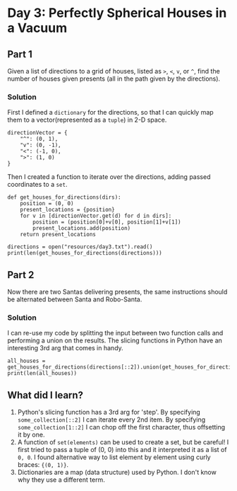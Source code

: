 # Day 3: Perfectly Spherical Houses in a Vacuum
## Part 1
Given a list of directions to a grid of houses,  listed as `>`, `<`, `v`, or `^`,
find the number of houses given presents (all in the path given by the directions).
### Solution
First I defined a `dictionary` for the directions, so that I can quickly
map them to a vector(represented as a `tuple`) in 2-D space.
```
directionVector = {
    "^": (0, 1),
    "v": (0, -1),
    "<": (-1, 0),
    ">": (1, 0)
}
```
Then I created a function to iterate over the directions, adding
passed coordinates to a `set`.
```
def get_houses_for_directions(dirs):
    position = (0, 0)
    present_locations = {position}
    for v in [directionVector.get(d) for d in dirs]:
        position = (position[0]+v[0], position[1]+v[1])
        present_locations.add(position)
    return present_locations

directions = open("resources/day3.txt").read()
print(len(get_houses_for_directions(directions)))
```
## Part 2
Now there are two Santas delivering presents, the same instructions
should be alternated between Santa and Robo-Santa.
### Solution
I can re-use my code by splitting the input between two function calls
and performing a union on the results. The slicing functions in Python
have an interesting 3rd arg that comes in handy.
```
all_houses = get_houses_for_directions(directions[::2]).union(get_houses_for_directions(directions[1::2]))
print(len(all_houses))
```
## What did I learn?
1. Python's slicing function has a 3rd arg for 'step'. By specifying `some_collection[::2]` I can
iterate every 2nd item. By specifying `some_collection[1::2]` I can chop off the first character, thus offsetting it by one.
2. A function of `set(elements)` can be used to create a set, but be careful! I first tried to pass a tuple of (0, 0)
into this and it interpreted it as a list of `0, 0`. I found alternative way to list element by element using curly braces: `{(0, 1)}`.
3. Dictionaries are a map (data structure) used by Python. I don't know why they use a different term.